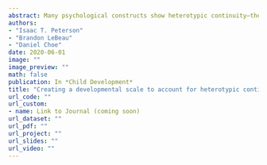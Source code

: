 ```yaml
---
abstract: Many psychological constructs show heterotypic continuity—their behavioral manifestations change with development (e.g., externalizing problems). However, research has paid little attention to how to account for heterotypic continuity. A promising approach to account for heterotypic continuity is creating a developmental scale using vertical scaling. We conducted a simulation to compare creating a developmental scale using vertical scaling to traditional approaches of assessing a construct over time. Traditional approaches that failed to account for heterotypic continuity resulted in less accurate growth estimates, at the person- and group-level.  Findings suggest that ignoring heterotypic continuity may result in faulty developmental inferences. Creating a developmental scale with vertical scaling is recommended to link different measures across time and account for heterotypic continuity.
authors: 
- "Isaac T. Peterson" 
- "Brandon LeBeau" 
- "Daniel Choe"
date: 2020-06-01
image: ""
image_preview: ""
math: false
publication: In *Child Development*
title: "Creating a developmental scale to account for heterotypic continuity in development: A simulation study"
url_code: ""
url_custom:
- name: Link to Journal (coming soon)
url_dataset: ""
url_pdf: ""
url_project: ""
url_slides: ""
url_video: ""
---
```


